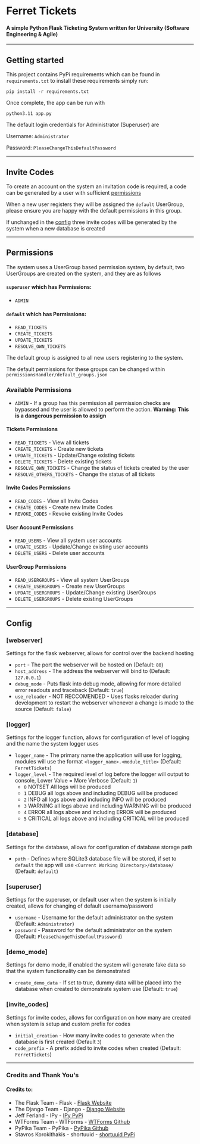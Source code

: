 # Ferret Tickets
#### A simple Python Flask Ticketing System written for University (Software Engineering & Agile)

----
## Getting started
This project contains PyPi requirements which can be found in `requirements.txt`
to install these requirements simply run:

```shell
pip install -r requirements.txt
```

Once complete, the app can be run with

```shell
python3.11 app.py
```

The default login credentials for Administrator (Superuser) are

Username: `Administrator`

Password: `PleaseChangeThisDefaultPassword`

----
## Invite Codes

To create an account on the system an invitation code is required, a code can be generated by a user with sufficient [permissions](#permissions)

When a new user registers they will be assigned the `default` UserGroup, please ensure you are happy with the default permissions in this group.

If unchanged in the [config](#config) three invite codes will be generated by the system when a new database is created

----
## Permissions
The system uses a UserGroup based permission system, by default, two UserGroups are created on the system, and they are as follows

#### `superuser` which has Permissions:
- `ADMIN`

#### `default` which has Permissions:
- `READ_TICKETS`
- `CREATE_TICKETS`
- `UPDATE_TICKETS`
- `RESOLVE_OWN_TICKETS`

The default group is assigned to all new users registering to the system.

The default permissions for these groups can be changed within `permissionsHandler/default_groups.json`

### Available Permissions
- `ADMIN` - If a group has this permission all permission checks are bypassed and the user is allowed to perform the action. **Warning: This is a dangerous permission to assign**

#### Tickets Permissions
- `READ_TICKETS` - View all tickets
- `CREATE_TICKETS` - Create new tickets
- `UPDATE_TICKETS` - Update/Change existing tickets
- `DELETE_TICKETS` - Delete existing tickets
- `RESOLVE_OWN_TICKETS` - Change the status of tickets created by the user
- `RESOLVE_OTHERS_TICKETS` - Change the status of all tickets

#### Invite Codes Permissions
- `READ_CODES` - View all Invite Codes
- `CREATE_CODES` - Create new Invite Codes
- `REVOKE_CODES` - Revoke existing Invite Codes

#### User Account Permissions
- `READ_USERS` - View all system user accounts
- `UPDATE_USERS` - Update/Change existing user accounts
- `DELETE_USERS` - Delete user accounts

#### UserGroup Permissions
- `READ_USERGROUPS` - View all system UserGroups
- `CREATE_USERGROUPS` - Create new UserGroups
- `UPDATE_USERGROUPS` - Update/Change existing UserGroups
- `DELETE_USERGROUPS` - Delete existing UserGroups

----
## Config

### [webserver]
Settings for the flask webserver, allows for control over the backend hosting
- `port` - The port the webserver will be hosted on (Default: `80`)
- `host_address` - The address the webserver will bind to (Default: `127.0.0.1`)
- `debug_mode` - Puts flask into debug mode, allowing for more detailed error readouts and traceback (Default: `true`)
- `use_reloader` - NOT RECCOMENDED - Uses flasks reloader during development to restart the webserver whenever a change is made to the source (Default: `false`)

### [logger]
Settings for the logger function, allows for configuration of level of logging and the name the system logger uses
- `logger_name` - The primary name the application will use for logging, modules will use the format `<logger_name>.<module_title>` (Default: `FerretTickets`)
- `logger_level` - The required level of log before the logger will output to console, Lower Value = More Verbose (Default: `1`)
  - `0` NOTSET All logs will be produced
  - `1` DEBUG all logs above and including DEBUG will be produced
  - `2` INFO all logs above and including INFO will be produced
  - `3` WARNING all logs above and including WARNING will be produced
  - `4` ERROR all logs above and including ERROR will be produced
  - `5` CRITICAL all logs above and including CRITICAL will be produced

### [database]
Settings for the database, allows for configuration of database storage path
- `path` - Defines where SQLite3 database file will be stored, if set to `default` the app will use `<Current Working Directory>/database/` (Default: `default`)

### [superuser]
Settings for the superuser, or default user when the system is initially created, allows for changing of default username/password
- `username` - Username for the default administrator on the system (Default: `Administrator`)
- `password` - Password for the default administrator on the system (Default: `PleaseChangeThisDefaultPassword`)

### [demo_mode]
Settings for demo mode, if enabled the system will generate fake data so that the system functionality can be demonstrated
- `create_demo_data` - If set to true, dummy data will be placed into the database when created to demonstrate system use (Default: `true`)

### [invite_codes]
Settings for invite codes, allows for configuration on how many are created when system is setup and custom prefix for codes
- `initial_creation` - How many invite codes to generate when the database is first created (Default `3`)
- `code_prefix` - A prefix added to invite codes when created (Default: `FerretTickets`)

----
### Credits and Thank You's
#### Credits to:
- The Flask Team - Flask - [Flask Website](https://flask.palletsprojects.com/en/3.0.x/)
- The Django Team - Django - [Django Website](https://www.djangoproject.com/)
- Jeff Ferland - IPy - [IPy PyPi](https://pypi.org/project/IPy/)
- WTForms Team - WTForms - [WTForms Github](https://github.com/wtforms/wtforms)
- PyPika Team - PyPika - [PyPika Github](https://github.com/kayak/pypika)
- Stavros Korokithakis - shortuuid - [shortuuid PyPi](https://pypi.org/project/shortuuid/)
